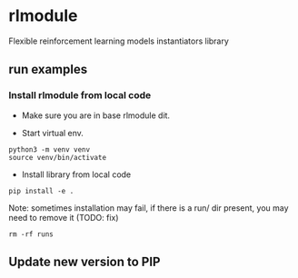 # rlmodule
Flexible reinforcement learning models instantiators library


## run examples

### Install rlmodule from local code

- Make sure you are in base rlmodule dit.

- Start virtual env.
```
python3 -m venv venv
source venv/bin/activate
```
- Install library from local code 
```
pip install -e .
```
Note: sometimes installation may fail, if there is a run/ dir present, you may need to remove it (TODO: fix)
```
rm -rf runs
```


## Update new version to PIP

